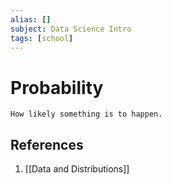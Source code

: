 ```yaml
---
alias: []
subject: Data Science Intro
tags: [school]
---
```

# Probability

```ad-note
How likely something is to happen.
```

## References
1. [[Data and Distributions]]
